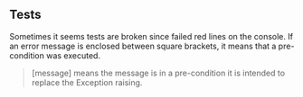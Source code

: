 ## Tests

Sometimes it seems tests are broken since failed red lines on the console.
If an error message is enclosed between square brackets, it means that a pre-condition was executed.

> [message] means the message is in a pre-condition
> it is intended to replace the Exception raising.

